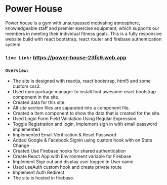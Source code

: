 # Power House 
Power house is a gym with unsurpassed motivating atmosphere, knowledgeable staff and premier exercise equipment, which supports our members in meeting their individual fitness goals. This is a fully responsive website build with react bootstrap, react router and firebase authentication system.

### `live Link:`  https://power-house-23fc9.web.app

### `Overview:` 
 - The site is designed with reactjs, react bootstrap, html5 and some custom css3.
 - Used npm package manager to install font awesome react bootstrap component in the site.
 - Created data for this site. 
 - All site section files are saparated into a component file. 
 - Created a Item component to show the data that is created for the site.
 - Used Login Form Field Validation Using Regular Expression
 - Toggle Registration and login, implement sign in with email password implemented
 - Implemented Email Verification & Reset Password 
 - Added Google & Facebook Signin using custom hook with on State Change
 - Created Use Firebase hooks for shared authentication
 - Create React App with Environment variable for Firebase
 - Implement Sign out and display user logged in User name
 - Used useAuth custom hook and create private route 
 - Implement Auth Redirect 
 - The site is hosted in firebase.